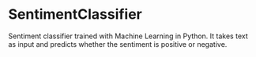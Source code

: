 # SentimentClassifier
Sentiment classifier trained with Machine Learning in Python. It takes text as input and predicts whether the sentiment is positive or negative.
